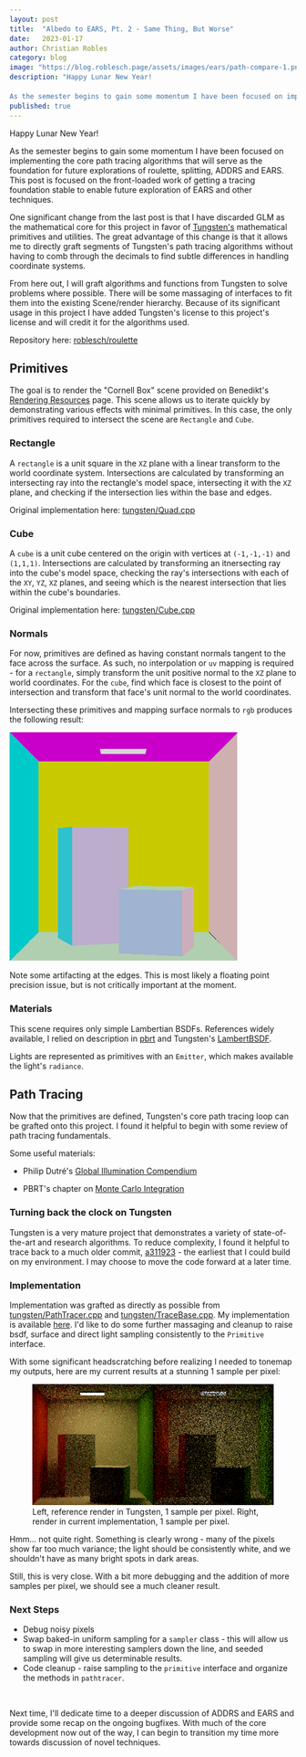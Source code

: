 ```yaml
---
layout: post
title:  "Albedo to EARS, Pt. 2 - Same Thing, But Worse"
date:   2023-01-17
author: Christian Robles
category: blog
image: "https://blog.roblesch.page/assets/images/ears/path-compare-1.png"
description: "Happy Lunar New Year!

As the semester begins to gain some momentum I have been focused on implementing the core path tracing algorithms that will serve as the foundation for future explorations of roulette, splitting, ADDRS and EARS. This post is focused on the front-loaded work of getting a tracing foundation stable to enable future exploration of EARS and other techniques."
published: true
---
```


Happy Lunar New Year!

As the semester begins to gain some momentum I have been focused on implementing the core path tracing algorithms that will serve as the foundation for future explorations of roulette, splitting, ADDRS and EARS. This post is focused on the front-loaded work of getting a tracing foundation stable to enable future exploration of EARS and other techniques.

One significant change from the last post is that I have discarded GLM as the mathematical core for this project in favor of [Tungsten's](https://github.com/tunabrain/tungsten) mathematical primitives and utilities. The great advantage of this change is that it allows me to directly graft segments of Tungsten's path tracing algorithms without having to comb through the decimals to find subtle differences in handling coordinate systems.

From here out, I will graft algorithms and functions from Tungsten to solve problems where possible. There will be some massaging of interfaces to fit them into the existing Scene/render hierarchy. Because of its significant usage in this project I have added Tungsten's license to this project's license and will credit it for the algorithms used.

Repository here: [roblesch/roulette](https://github.com/roblesch/roulette)

## Primitives

The goal is to render the "Cornell Box" scene provided on Benedikt's [Rendering Resources](https://benedikt-bitterli.me/resources/) page. This scene allows us to iterate quickly by demonstrating various effects with minimal primitives. In this case, the only primitives required to intersect the scene are `Rectangle` and `Cube`.

### Rectangle

A `rectangle` is a unit square in the `XZ` plane with a linear transform to the world coordinate system. Intersections are calculated by transforming an intersecting ray into the rectangle's model space, intersecting it with the `XZ` plane, and checking if the intersection lies within the base and edges. 

Original implementation here: [tungsten/Quad.cpp](https://github.com/tunabrain/tungsten/blob/88ea02044dbaf20472a8173b6752460b50c096d8/src/core/primitives/Quad.cpp#L71)

### Cube

A `cube` is a unit cube centered on the origin with vertices at `(-1,-1,-1)` and `(1,1,1)`. Intersections are calculated by transforming an itnersecting ray into the cube's model space, checking the ray's intersections with each of the `XY`, `YZ`, `XZ` planes, and seeing which is the nearest intersection that lies within the cube's boundaries.

Original implementation here: [tungsten/Cube.cpp](https://github.com/tunabrain/tungsten/blob/88ea02044dbaf20472a8173b6752460b50c096d8/src/core/primitives/Cube.cpp#L94)

### Normals

For now, primitives are defined as having constant normals tangent to the face across the surface. As such, no interpolation or `uv` mapping is required - for a `rectangle`, simply transform the unit positive normal to the `XZ` plane to world coordinates. For the `cube`, find which face is closest to the point of intersection and transform that face's unit normal to the world coordinates.

Intersecting these primitives and mapping surface normals to `rgb` produces the following result:

<img src="/assets/images/ears/normals.png" alt="normals"/>

Note some artifacting at the edges. This is most likely a floating point precision issue, but is not critically important at the moment.

### Materials

This scene requires only simple Lambertian BSDFs. References widely available, I relied on description in [pbrt](https://www.pbr-book.org/3ed-2018/Reflection_Models/Lambertian_Reflection) and Tungsten's [LambertBSDF](https://github.com/tunabrain/tungsten/blob/master/src/core/bsdfs/LambertBsdf.hpp).

Lights are represented as primitives with an `Emitter`, which makes available the light's `radiance`.

## Path Tracing

Now that the primitives are defined, Tungsten's core path tracing loop can be grafted onto this project. I found it helpful to begin with some review of path tracing fundamentals.

Some useful materials:

- Philip Dutré's [Global Illumination Compendium](https://people.cs.kuleuven.be/~philip.dutre/GI/TotalCompendium.pdf)

- PBRT's chapter on [Monte Carlo Integration](https://www.pbr-book.org/3ed-2018/Monte_Carlo_Integration)

### Turning back the clock on Tungsten

Tungsten is a very mature project that demonstrates a variety of state-of-the-art and research algorithms. To reduce complexity, I found it helpful to trace back to a much older commit, [a311923](https://github.com/tunabrain/tungsten/commit/a311923) - the earliest that I could build on my environment. I may choose to move the code forward at a later time.

### Implementation

Implementation was grafted as directly as possible from [tungsten/PathTracer.cpp](https://github.com/tunabrain/tungsten/blob/a311923a352efc0f27ab3f4df46aae2fd037c2d3/src/core/integrators/path_tracer/PathTracer.cpp) and [tungsten/TraceBase.cpp](https://github.com/tunabrain/tungsten/blob/a311923a352efc0f27ab3f4df46aae2fd037c2d3/src/core/integrators/TraceBase.cpp). My implementation is available [here](https://github.com/roblesch/roulette/blob/main/renderer/src/pathtracer.cpp). I'd like to do some further massaging and cleanup to raise bsdf, surface and direct light sampling consistently to the `Primitive` interface.

With some significant headscratching before realizing I needed to tonemap my outputs, here are my current results at a stunning 1 sample per pixel:

<figure>
    <img src="/assets/images/ears/path-compare-1.png" alt="comparison"/>
    <figcaption>Left, reference render in Tungsten, 1 sample per pixel. Right, render in current implementation, 1 sample per pixel.</figcaption>
</figure>
Hmm... not quite right. Something is clearly wrong - many of the pixels show far too much variance; the light should be consistently white, and we shouldn't have as many bright spots in dark areas.

Still, this is very close. With a bit more debugging and the addition of more samples per pixel, we should see a much cleaner result.

### Next Steps

- Debug noisy pixels
- Swap baked-in uniform sampling for a `sampler` class - this will allow us to swap in more interesting samplers down the line, and seeded sampling will give us determinable results.
- Code cleanup - raise sampling to the `primitive` interface and organize the methods in `pathtracer`.

<br/>

Next time, I'll dedicate time to a deeper discussion of ADDRS and EARS and provide some recap on the ongoing bugfixes. With much of the core development now out of the way, I can begin to transition my time more towards discussion of novel techniques.
